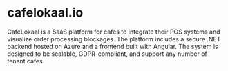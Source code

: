 # cafelokaal.io
CafeLokaal is a SaaS platform for cafes to integrate their POS systems and visualize order processing blockages. The platform includes a secure .NET backend hosted on Azure and a frontend built with Angular. The system is designed to be scalable, GDPR-compliant, and support any number of tenant cafes.
